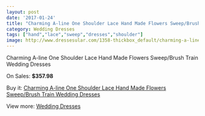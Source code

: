 ```yaml
---
layout: post
date: '2017-01-24'
title: "Charming A-line One Shoulder Lace Hand Made Flowers Sweep/Brush Train Wedding Dresses"
category: Wedding Dresses
tags: ["hand","lace","sweep","dresses","shoulder"]
image: http://www.dressesular.com/1358-thickbox_default/charming-a-line-one-shoulder-lace-hand-made-flowers-sweep-brush-train-wedding-dresses.jpg
---
```

Charming A-line One Shoulder Lace Hand Made Flowers Sweep/Brush Train Wedding Dresses

On Sales: **$357.98**
<a href="https://www.dressesular.com/wedding-dresses/457-charming-a-line-one-shoulder-lace-hand-made-flowers-sweep-brush-train-wedding-dresses.html"><amp-img layout="responsive" width="600" height="600" src="//www.dressesular.com/1358-thickbox_default/charming-a-line-one-shoulder-lace-hand-made-flowers-sweep-brush-train-wedding-dresses.jpg" alt="Charming A-line One Shoulder Lace Hand Made Flowers Sweep/Brush Train Wedding Dresses 0" /></a>
<a href="https://www.dressesular.com/wedding-dresses/457-charming-a-line-one-shoulder-lace-hand-made-flowers-sweep-brush-train-wedding-dresses.html"><amp-img layout="responsive" width="600" height="600" src="//www.dressesular.com/1359-thickbox_default/charming-a-line-one-shoulder-lace-hand-made-flowers-sweep-brush-train-wedding-dresses.jpg" alt="Charming A-line One Shoulder Lace Hand Made Flowers Sweep/Brush Train Wedding Dresses 1" /></a>

Buy it: [Charming A-line One Shoulder Lace Hand Made Flowers Sweep/Brush Train Wedding Dresses](https://www.dressesular.com/wedding-dresses/457-charming-a-line-one-shoulder-lace-hand-made-flowers-sweep-brush-train-wedding-dresses.html "Charming A-line One Shoulder Lace Hand Made Flowers Sweep/Brush Train Wedding Dresses")

View more: [Wedding Dresses](https://www.dressesular.com/3-wedding-dresses "Wedding Dresses")